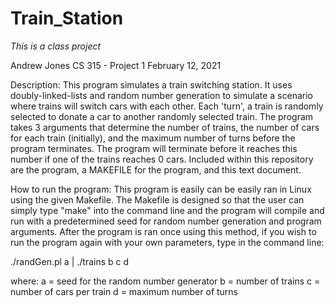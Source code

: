 # Train_Station
*This is a class project*

Andrew Jones
CS 315 - Project 1
February 12, 2021

Description:
This program simulates a train switching station. It uses doubly-linked-lists
and random number generation to simulate a scenario where trains will switch
cars with each other. Each 'turn', a train is randomly selected to donate a car
to another randomly selected train. The program takes 3 arguments that determine 
the number of trains, the number of cars for each train (initially), and the 
maximum number of turns before the program terminates. The program will terminate 
before it reaches this number if one of the trains reaches 0 cars. Included within 
this repository are the program, a MAKEFILE for the program, and this text document.

How to run the program:
This program is easily can be easily ran in Linux using the given Makefile.
The Makefile is designed so that the user can simply type "make" into the
command line and the program will compile and run with a predetermined seed for
random number generation and program arguments. After the program is ran once 
using this method, if you wish to run the program again with your own parameters, 
type in the command line:

./randGen.pl a | ./trains b c d 

where:
a = seed for the random number generator
b = number of trains
c = number of cars per train
d = maximum number of turns
